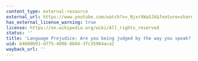 ```yaml
---
content_type: external-resource
external_url: https://www.youtube.com/watch?v=_NjxrXWaSJk&feature=share
has_external_license_warning: true
license: https://en.wikipedia.org/wiki/All_rights_reserved
status: ''
title: 'Language Prejudice: Are you being judged by the way you speak?'
uid: b4600b91-d775-4096-8b64-3fc35964aca2
wayback_url: ''
---
```

